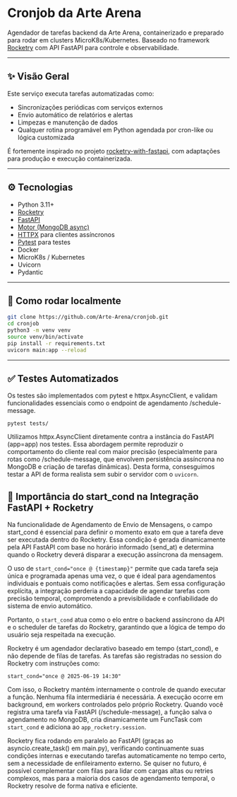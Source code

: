 # Cronjob da Arte Arena

Agendador de tarefas backend da Arte Arena, containerizado e preparado para rodar em clusters MicroK8s/Kubernetes. Baseado no framework [Rocketry](https://github.com/Miksus/rocketry) com API FastAPI para controle e observabilidade.

---

## ✨ Visão Geral

Este serviço executa tarefas automatizadas como:

- Sincronizações periódicas com serviços externos
- Envio automático de relatórios e alertas
- Limpezas e manutenção de dados
- Qualquer rotina programável em Python agendada por cron-like ou lógica customizada

É fortemente inspirado no projeto [rocketry-with-fastapi](https://github.com/Miksus/rocketry-with-fastapi), com adaptações para produção e execução containerizada.

---

## ⚙️ Tecnologias

- Python 3.11+
- [Rocketry](https://github.com/Miksus/rocketry)
- [FastAPI](https://fastapi.tiangolo.com/)
- [Motor (MongoDB async)](https://motor.readthedocs.io/)
- [HTTPX](https://www.python-httpx.org/) para clientes assíncronos
- [Pytest](https://docs.pytest.org/) para testes
- Docker
- MicroK8s / Kubernetes
- Uvicorn
- Pydantic

---

## 🚀 Como rodar localmente

```bash
git clone https://github.com/Arte-Arena/cronjob.git
cd cronjob
python3 -m venv venv
source venv/bin/activate
pip install -r requirements.txt
uvicorn main:app --reload
```

---

## ✅ Testes Automatizados

Os testes são implementados com pytest e httpx.AsyncClient, e validam funcionalidades essenciais como o endpoint de agendamento /schedule-message. 

`pytest tests/`

Utilizamos httpx.AsyncClient diretamente contra a instância do FastAPI (app=app) nos testes. Essa abordagem permite reproduzir o comportamento do cliente real com maior precisão (especialmente para rotas como /schedule-message, que envolvem persistência assíncrona no MongoDB e criação de tarefas dinâmicas). Desta forma, consesguimos testar a API de forma realista sem subir o servidor com o `uvicorn`.

## 🧭 Importância do start_cond na Integração FastAPI + Rocketry

Na funcionalidade de Agendamento de Envio de Mensagens, o campo start_cond é essencial para definir o momento exato em que a tarefa deve ser executada dentro do Rocketry. Essa condição é gerada dinamicamente pela API FastAPI com base no horário informado (send_at) e determina quando o Rocketry deverá disparar a execução assíncrona da mensagem. 

O uso de `start_cond="once @ {timestamp}"` permite que cada tarefa seja única e programada apenas uma vez, o que é ideal para agendamentos individuais e pontuais como notificações e alertas. Sem essa configuração explícita, a integração perderia a capacidade de agendar tarefas com precisão temporal, comprometendo a previsibilidade e confiabilidade do sistema de envio automático. 

Portanto, o `start_cond` atua como o elo entre o backend assíncrono da API e o scheduler de tarefas do Rocketry, garantindo que a lógica de tempo do usuário seja respeitada na execução.

Rocketry é um agendador declarativo baseado em tempo (start_cond), e não depende de filas de tarefas. As tarefas são registradas no session do Rocketry com instruções como:

```
start_cond="once @ 2025-06-19 14:30"
```

Com isso, o Rocketry mantém internamente o controle de quando executar a função. Nenhuma fila intermediária é necessária. A execução ocorre em background, em workers controlados pelo próprio Rocketry. Quando você registra uma tarefa via FastAPI (/schedule-message), a função salva o agendamento no MongoDB, cria dinamicamente um FuncTask com `start_cond` e adiciona ao `app_rocketry.session`.

Rocketry fica rodando em paralelo ao FastAPI (graças ao asyncio.create_task() em main.py), verificando continuamente suas condições internas e executando tarefas automaticamente no tempo certo, sem a necessidade de enfileiramento externo. Se quiser no futuro, é possível complementar com filas para lidar com cargas altas ou retries complexos, mas para a maioria dos casos de agendamento temporal, o Rocketry resolve de forma nativa e eficiente.